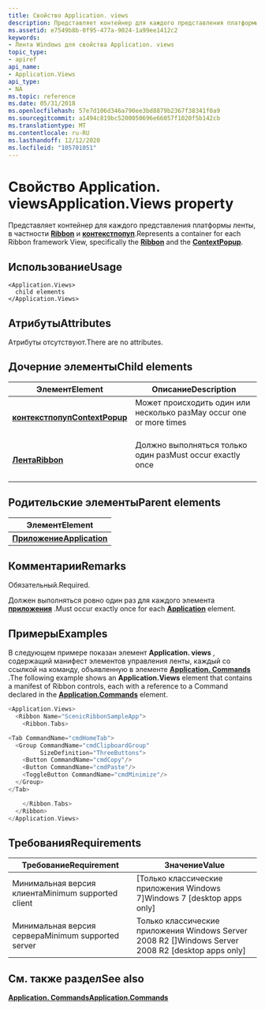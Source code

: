 ```yaml
---
title: Свойство Application. views
description: Представляет контейнер для каждого представления платформы ленты, в частности Ribbon и Контекстпопуп.
ms.assetid: e7549b8b-0f95-477a-9024-1a99ee1412c2
keywords:
- Лента Windows для свойства Application. views
topic_type:
- apiref
api_name:
- Application.Views
api_type:
- NA
ms.topic: reference
ms.date: 05/31/2018
ms.openlocfilehash: 57e7d106d346a790ee3bd8879b2367f38341f0a9
ms.sourcegitcommit: a1494c819bc5200050696e66057f1020f5b142cb
ms.translationtype: MT
ms.contentlocale: ru-RU
ms.lasthandoff: 12/12/2020
ms.locfileid: "105701051"
---
```

# <a name="applicationviews-property"></a><span data-ttu-id="83a89-104">Свойство Application. views</span><span class="sxs-lookup"><span data-stu-id="83a89-104">Application.Views property</span></span>

<span data-ttu-id="83a89-105">Представляет контейнер для каждого представления платформы ленты, в частности [**Ribbon**](windowsribbon-element-ribbon.md) и [**контекстпопуп**](windowsribbon-element-contextpopup.md).</span><span class="sxs-lookup"><span data-stu-id="83a89-105">Represents a container for each Ribbon framework View, specifically the [**Ribbon**](windowsribbon-element-ribbon.md) and the [**ContextPopup**](windowsribbon-element-contextpopup.md).</span></span>

## <a name="usage"></a><span data-ttu-id="83a89-106">Использование</span><span class="sxs-lookup"><span data-stu-id="83a89-106">Usage</span></span>

``` syntax
<Application.Views>
  child elements
</Application.Views>
```

## <a name="attributes"></a><span data-ttu-id="83a89-107">Атрибуты</span><span class="sxs-lookup"><span data-stu-id="83a89-107">Attributes</span></span>

<span data-ttu-id="83a89-108">Атрибуты отсутствуют.</span><span class="sxs-lookup"><span data-stu-id="83a89-108">There are no attributes.</span></span>

## <a name="child-elements"></a><span data-ttu-id="83a89-109">Дочерние элементы</span><span class="sxs-lookup"><span data-stu-id="83a89-109">Child elements</span></span>



| <span data-ttu-id="83a89-110">Элемент</span><span class="sxs-lookup"><span data-stu-id="83a89-110">Element</span></span>                                                               | <span data-ttu-id="83a89-111">Описание</span><span class="sxs-lookup"><span data-stu-id="83a89-111">Description</span></span>                                        |
|-----------------------------------------------------------------------|----------------------------------------------------|
| [<span data-ttu-id="83a89-112">**контекстпопуп**</span><span class="sxs-lookup"><span data-stu-id="83a89-112">**ContextPopup**</span></span>](windowsribbon-element-contextpopup.md)<br/> | <span data-ttu-id="83a89-113">Может происходить один или несколько раз</span><span class="sxs-lookup"><span data-stu-id="83a89-113">May occur one or more times</span></span><br/> <br/> |
| [<span data-ttu-id="83a89-114">**Лента**</span><span class="sxs-lookup"><span data-stu-id="83a89-114">**Ribbon**</span></span>](windowsribbon-element-ribbon.md)<br/>             | <span data-ttu-id="83a89-115">Должно выполняться только один раз</span><span class="sxs-lookup"><span data-stu-id="83a89-115">Must occur exactly once</span></span><br/> <br/>     |



## <a name="parent-elements"></a><span data-ttu-id="83a89-116">Родительские элементы</span><span class="sxs-lookup"><span data-stu-id="83a89-116">Parent elements</span></span>



| <span data-ttu-id="83a89-117">Элемент</span><span class="sxs-lookup"><span data-stu-id="83a89-117">Element</span></span>                                                             |
|---------------------------------------------------------------------|
| [<span data-ttu-id="83a89-118">**Приложение**</span><span class="sxs-lookup"><span data-stu-id="83a89-118">**Application**</span></span>](windowsribbon-element-application.md)<br/> |



## <a name="remarks"></a><span data-ttu-id="83a89-119">Комментарии</span><span class="sxs-lookup"><span data-stu-id="83a89-119">Remarks</span></span>

<span data-ttu-id="83a89-120">Обязательный.</span><span class="sxs-lookup"><span data-stu-id="83a89-120">Required.</span></span>

<span data-ttu-id="83a89-121">Должен выполняться ровно один раз для каждого элемента [**приложения**](windowsribbon-element-application.md) .</span><span class="sxs-lookup"><span data-stu-id="83a89-121">Must occur exactly once for each [**Application**](windowsribbon-element-application.md) element.</span></span>

## <a name="examples"></a><span data-ttu-id="83a89-122">Примеры</span><span class="sxs-lookup"><span data-stu-id="83a89-122">Examples</span></span>

<span data-ttu-id="83a89-123">В следующем примере показан элемент **Application. views** , содержащий манифест элементов управления ленты, каждый со ссылкой на команду, объявленную в элементе [**Application. Commands**](windowsribbon-element-application-commands.md) .</span><span class="sxs-lookup"><span data-stu-id="83a89-123">The following example shows an **Application.Views** element that contains a manifest of Ribbon controls, each with a reference to a Command declared in the [**Application.Commands**](windowsribbon-element-application-commands.md) element.</span></span>


```C++
<Application.Views>
  <Ribbon Name="ScenicRibbonSampleApp">
    <Ribbon.Tabs>
```




```C++
<Tab CommandName="cmdHomeTab">
  <Group CommandName="cmdClipboardGroup" 
         SizeDefinition="ThreeButtons">
    <Button CommandName="cmdCopy"/>
    <Button CommandName="cmdPaste"/>
    <ToggleButton CommandName="cmdMinimize"/>
  </Group>
</Tab>
```




```C++
    </Ribbon.Tabs>
  </Ribbon>
</Application.Views>
```



## <a name="requirements"></a><span data-ttu-id="83a89-124">Требования</span><span class="sxs-lookup"><span data-stu-id="83a89-124">Requirements</span></span>



| <span data-ttu-id="83a89-125">Требование</span><span class="sxs-lookup"><span data-stu-id="83a89-125">Requirement</span></span> | <span data-ttu-id="83a89-126">Значение</span><span class="sxs-lookup"><span data-stu-id="83a89-126">Value</span></span> |
|-------------------------------------|---------------------------------------------------------|
| <span data-ttu-id="83a89-127">Минимальная версия клиента</span><span class="sxs-lookup"><span data-stu-id="83a89-127">Minimum supported client</span></span><br/> | <span data-ttu-id="83a89-128">\[Только классические приложения Windows 7\]</span><span class="sxs-lookup"><span data-stu-id="83a89-128">Windows 7 \[desktop apps only\]</span></span><br/>              |
| <span data-ttu-id="83a89-129">Минимальная версия сервера</span><span class="sxs-lookup"><span data-stu-id="83a89-129">Minimum supported server</span></span><br/> | <span data-ttu-id="83a89-130">Только классические приложения Windows Server 2008 R2 \[\]</span><span class="sxs-lookup"><span data-stu-id="83a89-130">Windows Server 2008 R2 \[desktop apps only\]</span></span><br/> |



## <a name="see-also"></a><span data-ttu-id="83a89-131">См. также раздел</span><span class="sxs-lookup"><span data-stu-id="83a89-131">See also</span></span>

<dl> <dt>

[<span data-ttu-id="83a89-132">**Application. Commands**</span><span class="sxs-lookup"><span data-stu-id="83a89-132">**Application.Commands**</span></span>](windowsribbon-element-application-commands.md)
</dt> </dl>

 

 





